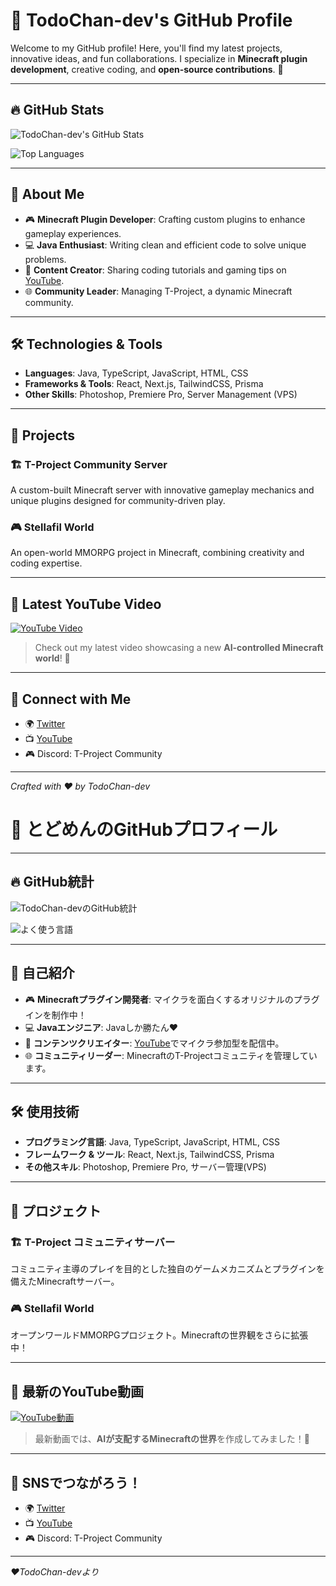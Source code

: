 # 👾 TodoChan-dev's GitHub Profile

Welcome to my GitHub profile! Here, you'll find my latest projects, innovative ideas, and fun collaborations. I specialize in **Minecraft plugin development**, creative coding, and **open-source contributions**. 🌟

---

## 🔥 GitHub Stats

![TodoChan-dev's GitHub Stats](https://github-readme-stats.vercel.app/api?username=TodoChan-dev&show_icons=true&theme=tokyonight&count_private=true)

![Top Languages](https://github-readme-stats.vercel.app/api/top-langs/?username=TodoChan-dev&layout=compact&theme=tokyonight&hide=css,html)

---

## 🌟 About Me

- 🎮 **Minecraft Plugin Developer**: Crafting custom plugins to enhance gameplay experiences.
- 💻 **Java Enthusiast**: Writing clean and efficient code to solve unique problems.
- 📢 **Content Creator**: Sharing coding tutorials and gaming tips on [YouTube]([https://www.youtube.com/channel/YourChannel](https://www.youtube.com/@TDMN_03)).
- 🌐 **Community Leader**: Managing T-Project, a dynamic Minecraft community.

---

## 🛠️ Technologies & Tools

- **Languages**: Java, TypeScript, JavaScript, HTML, CSS
- **Frameworks & Tools**: React, Next.js, TailwindCSS, Prisma
- **Other Skills**: Photoshop, Premiere Pro, Server Management (VPS)

---

## 📌 Projects

### 🏗️ T-Project Community Server
A custom-built Minecraft server with innovative gameplay mechanics and unique plugins designed for community-driven play.

### 🎮 Stellafil World
An open-world MMORPG project in Minecraft, combining creativity and coding expertise.


---

## 🎥 Latest YouTube Video

[![YouTube Video](https://img.shields.io/badge/-Watch%20Now-red?logo=youtube&style=flat-square)]([https://www.youtube.com/channel/YourChannel](https://www.youtube.com/@TDMN_03))
> Check out my latest video showcasing a new **AI-controlled Minecraft world**! 🚀

---

## 💬 Connect with Me

- 🌍 [Twitter](https://x.com/tdmn_03)
- 📺 [YouTube]([https://www.youtube.com/channel/YourChannel](https://www.youtube.com/@TDMN_03))
- 🎮 Discord: T-Project Community

---

*Crafted with ❤️ by TodoChan-dev*


# 👾 とどめんのGitHubプロフィール

---

## 🔥 GitHub統計

![TodoChan-devのGitHub統計](https://github-readme-stats.vercel.app/api?username=TodoChan-dev&show_icons=true&theme=tokyonight&count_private=true)

![よく使う言語](https://github-readme-stats.vercel.app/api/top-langs/?username=TodoChan-dev&layout=compact&theme=tokyonight&hide=css,html)

---

## 🌟 自己紹介

- 🎮 **Minecraftプラグイン開発者**: マイクラを面白くするオリジナルのプラグインを制作中！
- 💻 **Javaエンジニア**: Javaしか勝たん❤
- 📢 **コンテンツクリエイター**: [YouTube](https://www.youtube.com/@TDMN_03)でマイクラ参加型を配信中。
- 🌐 **コミュニティリーダー**: MinecraftのT-Projectコミュニティを管理しています。

---

## 🛠️ 使用技術

- **プログラミング言語**: Java, TypeScript, JavaScript, HTML, CSS
- **フレームワーク & ツール**: React, Next.js, TailwindCSS, Prisma
- **その他スキル**: Photoshop, Premiere Pro, サーバー管理(VPS)

---

## 📌 プロジェクト

### 🏗️ T-Project コミュニティサーバー
コミュニティ主導のプレイを目的とした独自のゲームメカニズムとプラグインを備えたMinecraftサーバー。

### 🎮 Stellafil World
オープンワールドMMORPGプロジェクト。Minecraftの世界観をさらに拡張中！


---

## 🎥 最新のYouTube動画

[![YouTube動画](https://img.shields.io/badge/-今すぐ見る-red?logo=youtube&style=flat-square)](https://www.youtube.com/@TDMN_03)
> 最新動画では、**AIが支配するMinecraftの世界**を作成してみました！🚀

---

## 💬 SNSでつながろう！

- 🌍 [Twitter](https://x.com/tdmn_03)
- 📺 [YouTube](https://www.youtube.com/@TDMN_03)
- 🎮 Discord: T-Project Community

---

*❤️TodoChan-devより*

